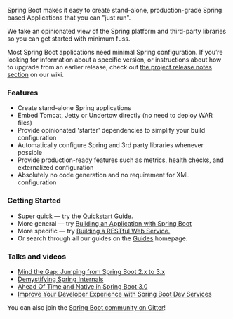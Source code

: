 Spring Boot makes it easy to create stand-alone, production-grade Spring based Applications that you can "just run".  

We take an opinionated view of the Spring platform and third-party libraries so you can get started with minimum fuss.  

Most Spring Boot applications need minimal Spring configuration. If you’re looking for information about a specific version, or instructions about how to upgrade from an earlier release, check out [the project release notes section](https://github.com/spring-projects/spring-boot/wiki#release-notes) on our wiki.  

### Features
- Create stand-alone Spring applications
- Embed Tomcat, Jetty or Undertow directly (no need to deploy WAR files)
- Provide opinionated 'starter' dependencies to simplify your build configuration
- Automatically configure Spring and 3rd party libraries whenever possible
- Provide production-ready features such as metrics, health checks, and externalized configuration
- Absolutely no code generation and no requirement for XML configuration

### Getting Started
- Super quick — try the [Quickstart Guide](https://spring.io/quickstart).
- More general — try [Building an Application with Spring Boot](https://spring.io/guides/gs/spring-boot/)
- More specific — try [Building a RESTful Web Service.](https://spring.io/guides/gs/rest-service/)
- Or search through all our guides on the [Guides](https://spring.io/guides) homepage.
  
### Talks and videos
- [Mind the Gap: Jumping from Spring Boot 2.x to 3.x](https://www.youtube.com/watch?v=HrRQExD3xow)
- [Demystifying Spring Internals](https://www.youtube.com/watch?v=LeoCh7VK9cg)
- [Ahead Of Time and Native in Spring Boot 3.0](https://www.youtube.com/watch?v=TS4DpYSmfXk)
- [Improve Your Developer Experience with Spring Boot Dev Services](https://www.youtube.com/watch?v=Yqss7tYP890)

You can also join the [Spring Boot community on Gitter](https://gitter.im/spring-projects/spring-boot)!